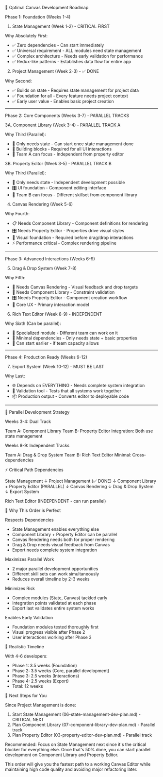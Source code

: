 🎯 Optimal Canvas Development Roadmap

Phase 1: Foundation (Weeks 1-4)

1. State Management (Week 1-2) - CRITICAL FIRST

Why Absolutely First:

- ✅ Zero dependencies - Can start immediately
- ✅ Universal requirement - ALL modules need state management
- ✅ Complex architecture - Needs early validation for performance
- ✅ Redux-like patterns - Establishes data flow for entire app

2. Project Management (Week 2-3) - ✅ DONE

Why Second:

- ✅ Builds on state - Requires state management for project data
- ✅ Foundation for all - Every feature needs project context
- ✅ Early user value - Enables basic project creation

---

Phase 2: Core Components (Weeks 3-7) - PARALLEL TRACKS

3A. Component Library (Week 3-4) - PARALLEL TRACK A

Why Third (Parallel):

- 🔄 Only needs state - Can start once state management done
- 🧱 Building blocks - Required for all UI interactions
- 👥 Team A can focus - Independent from property editor

3B. Property Editor (Week 3-5) - PARALLEL TRACK B

Why Third (Parallel):

- 🔄 Only needs state - Independent development possible
- 🎛️ UI foundation - Component editing interface
- 👥 Team B can focus - Different skillset from component library

4. Canvas Rendering (Week 5-6)

Why Fourth:

- 📋 Needs Component Library - Component definitions for rendering
- 🎛️ Needs Property Editor - Properties drive visual styles
- 🎨 Visual foundation - Required before drag/drop interactions
- ⚡ Performance critical - Complex rendering pipeline

---

Phase 3: Advanced Interactions (Weeks 6-9)

5. Drag & Drop System (Week 7-8)

Why Fifth:

- 🎨 Needs Canvas Rendering - Visual feedback and drop targets
- 🧱 Needs Component Library - Constraint validation
- 🎛️ Needs Property Editor - Component creation workflow
- 🎯 Core UX - Primary interaction model

6. Rich Text Editor (Week 8-9) - INDEPENDENT

Why Sixth (Can be parallel):

- 📝 Specialized module - Different team can work on it
- 🔄 Minimal dependencies - Only needs state + basic properties
- 🚀 Can start earlier - If team capacity allows

---

Phase 4: Production Ready (Weeks 9-12)

7. Export System (Week 10-12) - MUST BE LAST

Why Last:

- 🌐 Depends on EVERYTHING - Needs complete system integration
- 🔧 Validation tool - Tests that all systems work together
- 📦 Production output - Converts editor to deployable code

---

🚀 Parallel Development Strategy

Weeks 3-4: Dual Track

Team A: Component Library
Team B: Property Editor
Integration: Both use state management

Weeks 8-9: Independent Tracks

Team A: Drag & Drop System
Team B: Rich Text Editor
Minimal: Cross-dependencies

⚡ Critical Path Dependencies

State Management
↓
Project Management (✅ DONE)
↓
Component Library + Property Editor (PARALLEL)
↓
Canvas Rendering
↓
Drag & Drop System
↓
Export System

Rich Text Editor (INDEPENDENT - can run parallel)

🎯 Why This Order is Perfect

Respects Dependencies

- State Management enables everything else
- Component Library + Property Editor can be parallel
- Canvas Rendering needs both for proper rendering
- Drag & Drop needs visual feedback from Canvas
- Export needs complete system integration

Maximizes Parallel Work

- 2 major parallel development opportunities
- Different skill sets can work simultaneously
- Reduces overall timeline by 2-3 weeks

Minimizes Risk

- Complex modules (State, Canvas) tackled early
- Integration points validated at each phase
- Export last validates entire system works

Enables Early Validation

- Foundation modules tested thoroughly first
- Visual progress visible after Phase 2
- User interactions working after Phase 3

📅 Realistic Timeline

With 4-6 developers:

- Phase 1: 3.5 weeks (Foundation)
- Phase 2: 3.5 weeks (Core, parallel development)
- Phase 3: 2.5 weeks (Interactions)
- Phase 4: 2.5 weeks (Export)
- Total: 12 weeks

🎯 Next Steps for You

Since Project Management is done:

1. Start State Management (06-state-management-dev-plan.md) - CRITICAL NEXT
2. Plan Component Library (07-component-library-dev-plan.md) - Parallel track
3. Plan Property Editor (03-property-editor-dev-plan.md) - Parallel track

Recommended: Focus on State Management next since it's the critical blocker for everything else. Once that's 50%
done, you can start parallel development on Component Library and Property Editor.

This order will give you the fastest path to a working Canvas Editor while maintaining high code quality and
avoiding major refactoring later.
